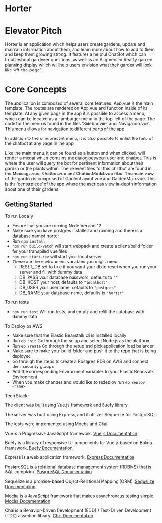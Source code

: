 # Horter

# Elevator Pitch

Horter is an application which helps users create gardens, update and maintain information about them,
and learn more about how to add to them and keep them growing strong. It features a helpful ChatBot which can
troubleshoot gardener questions, as well as an Augmented Reality garden planning display which will help users
envision what their garden will look like ‘off-the-page’.


# Core Concepts

The application is composed of several core features. App.vue is the main template. The routes are rendered on App.vue and
function inside of its template.
At any given page in the app it is possible to access a menu, which can be located as a hamburger menu in the top-left of the page.
The code for the menu is found in the files ‘Sidebar.vue’ and ‘Navigation.vue’. This menu allows for navigation to different parts
of the app.

In addition to the omnipresent menu, it is also possible to enlist the help of the chatbot at any page in the app.

Like the main menu, it can be found as a button and when clicked, will render a modal which contains the dialog between user and chatbot.
This is where the user will query the bot for pertinent information about their garden or the plants within. The relevent files for this chatbot
are found in the Message.vue, Chatbot.vue and ChatbotModal.vue files.
The main view of the garden is comprised of GardenLayout.vue and GardenMain.vue. This is the ‘centerpiece’ of the app where the user can view
in-depth information about one of their gardens.

## Getting Started

To run Locally

- Ensure that you are running Node Version 12
- Make sure you have postgres installed and running and there is a database named horter
- Run `npm install`
- `npm run build-watch` will start webpack and create a client/build folder for your transpiled vue files
- `npm run start-dev` will start your local server
- These are the environment variables you might need
  - RESET_DB set to true if you want your db to reset when you run your server and fill with dummy data
  - DB_PASS your database password, defaults to `""`
  - DB_HOST your host, defaults to `"localhost"`
  - DB_USER your username, defaults to `"postgres"`
  - DB_NAME your database name, defaults to `"horter"`

To run tests

- `npm run test` Will run tests, and empty and refill the database with dummy data

To Deploy on AWS

- Make sure that the Elastic Beanstalk cli is installed locally
- Run `eb init` Go through the setup and select Node.js as the platform
- Run `eb create` Go through the setup and pick application load balancer
- Make sure to make your build folder and push it to the repo that is being deployed
- Go through the steps to create a Postgres RDS on AWS and connect their security groups
- Add the corresponding Environment variables to your Elastic Beanstalk Environment
- When you make changes and would like to redeploy run `eb deploy <name>`

Tech Stack:

The client was built using Vue.js framework and Buefy library.

The server was built using Express, and it utilizes Sequelize for PostgreSQL.

The tests were implemented using Mocha and Chai.

Vue is a Progressive JavaScript framework.
[Vue.js Documentation](https://vuejs.org/v2/guide/)

Buefy is a library of responsive UI components for Vue.js based on Bulma framework.
[Buefy Documentation](https://buefy.org/documentation/)

Express is a web application framework.
[Express Documentation](https://expressjs.com/en/api.html)

PostgreSQL is a relational database management system (RDBMS) that is SQL complaint.
[PostgreSQL Documentation](https://www.postgresql.org/docs/)

Sequelize is a promise-based Object-Relational Mapping (ORM).
[Sequelize Documentation](https://sequelize.org/master/)

Mocha is a JavaScript framework that makes asynchronous testing simple.
[Mocha Documentation](https://mochajs.org/)

Chai is a Behavior-Driven Development (BDD) / Test-Driven Development (TDD) assertion library.
[Chai Documentation](https://www.chaijs.com/api/)
